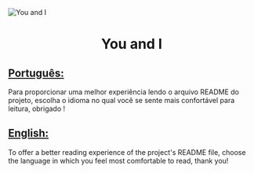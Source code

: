<img align="center" src="https://ik.imagekit.io/ocq8ayf2ug/you-and-i-cover_poyU8GVGo.png" alt="You and I" />

<h1 id="title" align="center">You and I</h1>

<h2><a href="README.pt.md">Português:</a></h2>
<div>
  Para proporcionar uma melhor experiência lendo o arquivo README do projeto, escolha o idioma no qual você se sente mais confortável para leitura, obrigado !
<div>

<h2><a href="README.en.md">English:</a></h2>
<div>
  To offer a better reading experience of the project's README file, choose the language in which you feel most comfortable to read, thank you!
<div>
